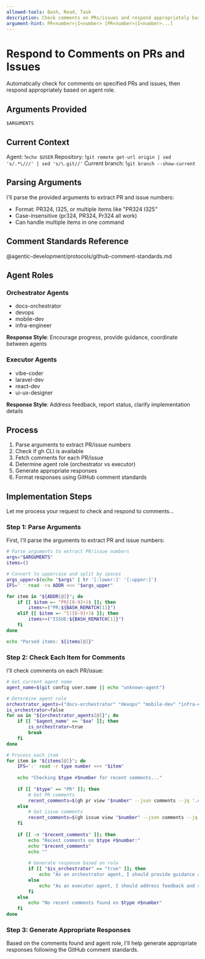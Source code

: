 ```yaml
---
allowed-tools: Bash, Read, Task
description: Check comments on PRs/issues and respond appropriately based on agent role
argument-hint: PR<number>|I<number> [PR<number>|I<number>...]
---
```


# Respond to Comments on PRs and Issues

Automatically check for comments on specified PRs and issues, then respond appropriately based on agent role.

## Arguments Provided
`$ARGUMENTS`

## Current Context
Agent: !`echo $USER`
Repository: !`git remote get-url origin | sed 's/.*\///' | sed 's/\.git//'`
Current branch: !`git branch --show-current`

## Parsing Arguments

I'll parse the provided arguments to extract PR and issue numbers:
- Format: PR324, I325, or multiple items like "PR324 I325"
- Case-insensitive (pr324, PR324, Pr324 all work)
- Can handle multiple items in one command

## Comment Standards Reference
@agentic-development/protocols/github-comment-standards.md

## Agent Roles

### Orchestrator Agents
- docs-orchestrator
- devops
- mobile-dev
- infra-engineer

**Response Style**: Encourage progress, provide guidance, coordinate between agents

### Executor Agents  
- vibe-coder
- laravel-dev
- react-dev
- ui-ux-designer

**Response Style**: Address feedback, report status, clarify implementation details

## Process

1. Parse arguments to extract PR/issue numbers
2. Check if gh CLI is available
3. Fetch comments for each PR/issue
4. Determine agent role (orchestrator vs executor)
5. Generate appropriate responses
6. Format responses using GitHub comment standards

## Implementation Steps

Let me process your request to check and respond to comments...

### Step 1: Parse Arguments

First, I'll parse the arguments to extract PR and issue numbers:

```bash
# Parse arguments to extract PR/issue numbers
args="$ARGUMENTS"
items=()

# Convert to uppercase and split by spaces
args_upper=$(echo "$args" | tr '[:lower:]' '[:upper:]')
IFS=' ' read -ra ADDR <<< "$args_upper"

for item in "${ADDR[@]}"; do
    if [[ $item =~ ^PR([0-9]+)$ ]]; then
        items+=("PR:${BASH_REMATCH[1]}")
    elif [[ $item =~ ^I([0-9]+)$ ]]; then
        items+=("ISSUE:${BASH_REMATCH[1]}")
    fi
done

echo "Parsed items: ${items[@]}"
```

### Step 2: Check Each Item for Comments

I'll check comments on each PR/issue:

```bash
# Get current agent name
agent_name=$(git config user.name || echo "unknown-agent")

# Determine agent role
orchestrator_agents=("docs-orchestrator" "devops" "mobile-dev" "infra-engineer")
is_orchestrator=false
for oa in "${orchestrator_agents[@]}"; do
    if [[ "$agent_name" == "$oa" ]]; then
        is_orchestrator=true
        break
    fi
done

# Process each item
for item in "${items[@]}"; do
    IFS=':' read -r type number <<< "$item"
    
    echo "Checking $type #$number for recent comments..."
    
    if [[ "$type" == "PR" ]]; then
        # Get PR comments
        recent_comments=$(gh pr view "$number" --json comments --jq '.comments[-3:] | .[] | "\(.createdAt) by \(.author.login): \(.body)"' 2>/dev/null || echo "")
    else
        # Get issue comments  
        recent_comments=$(gh issue view "$number" --json comments --jq '.comments[-3:] | .[] | "\(.createdAt) by \(.author.login): \(.body)"' 2>/dev/null || echo "")
    fi
    
    if [[ -n "$recent_comments" ]]; then
        echo "Recent comments on $type #$number:"
        echo "$recent_comments"
        echo ""
        
        # Generate response based on role
        if [[ "$is_orchestrator" == "true" ]]; then
            echo "As an orchestrator agent, I should provide guidance and coordinate..."
        else
            echo "As an executor agent, I should address feedback and report status..."
        fi
    else
        echo "No recent comments found on $type #$number"
    fi
done
```

### Step 3: Generate Appropriate Responses

Based on the comments found and agent role, I'll help generate appropriate responses following the GitHub comment standards.